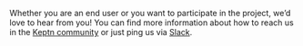 Whether you are an end user or you want to participate in the project, we’d love to hear from you! You can find more information about how to reach us in the [Keptn community](/community) or just ping us via [Slack](https://slack.keptn.sh).